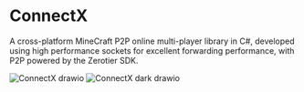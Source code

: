 # ConnectX

A cross-platform MineCraft P2P online multi-player library in C#, developed using high performance sockets for excellent forwarding performance, with P2P powered by the Zerotier SDK.

![ConnectX drawio](https://github.com/user-attachments/assets/9117abb2-a794-4963-b1ff-d5b974c8322d#gh-light-mode-only)
![ConnectX dark drawio](https://github.com/user-attachments/assets/a716bc3b-6973-4117-bb01-c1b61c41d60c#gh-dark-mode-only)

